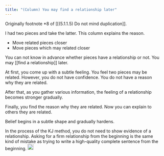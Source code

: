```yaml
---
title: "(Column) You may find a relationship later"
---
```


Originally footnote *8 of [[(5.1.1.5) Do not mind duplication]].

I had two pieces and take the latter. This column explains the reason.

- Move related pieces closer
- Move pieces which may related closer

You can not know in advance whether pieces have a relationship or not. You may [[find a relationship]] later.

At first, you come up with a subtle feeling. You feel two pieces may be related. However, you do not have confidence. You do not have a reason why they are related.

After that, as you gather various information, the feeling of a relationship becomes stronger gradually.

Finally, you find the reason why they are related. Now you can explain to others they are related.

Belief begins in a subtle shape and gradually hardens.

In the process of the KJ method, you do not need to show evidence of a relationship. Asking for a firm relationship from the beginning is the same kind of mistake as trying to write a high-quality complete sentence from the beginning.
<img src='https://scrapbox.io/api/pages/nishio-en/en/icon' alt='en.icon' height="19.5"/>